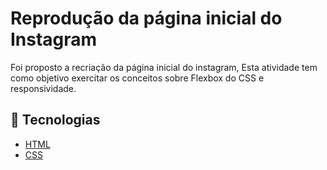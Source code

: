 # Reprodução da página inicial do Instagram
Foi proposto a recriação da página inicial do instagram, Esta atividade tem como objetivo exercitar os conceitos sobre Flexbox do CSS e responsividade.

## 🚀 Tecnologias

- [HTML](https://developer.mozilla.org/pt-BR/docs/Web/HTML)
- [CSS](https://developer.mozilla.org/pt-BR/docs/Web/CSS)

